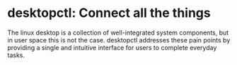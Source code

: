 # desktopctl: Connect all the things

The linux desktop is a collection of well-integrated system components, but in user space this is not the case. desktopctl addresses these pain points by providing a single and intuitive interface for users to complete everyday tasks.
